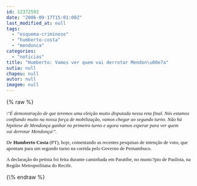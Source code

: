 ```yaml
---
id: 12372592
date: "2006-09-17T15:01:00Z"
last_modified_at: null
tags:
  - "esquema-criminoso"
  - "humberto-costa"
  - "mendonca"
categories:
  - "noticias"
title: "Humberto: Vamos ver quem vai derrotar Mendon\u00e7a"
sutia: null
chapeu: null
autor: null
imagem: null
---
```

{\% raw %}
<p><FONT face=Verdana size=2></p>
<p><P><EM>\"É demonstração de que teremos uma eleição muito disputada nessa reta final. Nós <FONT size=2>estamos confiando muito na nossa força de mobilização, vamos chegar ao segundo turno. </FONT>Não há hipótese de Mendonça ganhar no primeiro turno e agora vamos esperar para ver quem vai&nbsp;derrotar Mendonça\".</EM></P></p>
<p><P>De <STRONG>Humberto Costa </STRONG>(PT), hoje, comentando as recentes pesquisas de intenção de voto, que apontam para um segundo turno na corrida pelo Governo de Pernambuco.</P></p>
<p><P>A declaração do petista foi&nbsp;feita&nbsp;durante caminhada em Paratibe, no munic?pio de Paulista, na Região Metropoilitana do Recife.</P></FONT> </p>
{\% endraw %}